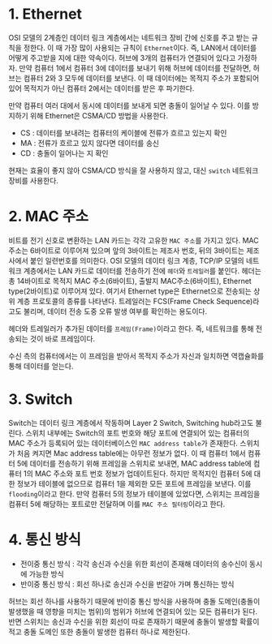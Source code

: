 # 1. Ethernet

OSI 모델의 2계층인 데이터 링크 계층에서는 네트워크 장비 간에 신호를 주고 받는 규칙을 정한다. 이 때 가장 많이 사용되는 규칙이 `Ethernet`이다. 즉, LAN에서 데이터를 어떻게 주고받을 지에 대한 약속이다.
허브에 3개의 컴퓨터가 연결되어 있다고 가정하자. 만약 컴퓨터 1에서 컴퓨터 3에 데이터를 보내기 위해 허브에 데이터를 전달하면, 허브는 컴퓨터 2와 3 모두에 데이터를 보낸다.
이 때 데이터에는 목적지 주소가 포함되어 있어 목적지가 아닌 컴퓨터 2에서는 데이터를 받은 후 파기한다.

만약 컴퓨터 여러 대에서 동시에 데이터를 보내게 되면 충돌이 일어날 수 있다. 이를 방지하기 위해 Ethernet은 CSMA/CD 방법을 사용한다.

- CS : 데이터를 보내려는 컴퓨터의 케이블에 전류가 흐르고 있는지 확인
- MA : 전류가 흐르고 있지 않다면 데이터를 송신
- CD : 충돌이 일어나는 지 확인

현재는 효율이 좋지 않아 CSMA/CD 방식을 잘 사용하지 않고, 대신 `switch` 네트워크 장비를 사용한다.


# 2. MAC 주소

비트를 전기 신호로 변환하는 LAN 카드는 각각 고유한 `MAC 주소`를 가지고 있다. MAC 주소는 6바이트로 이루어져 있으며 앞의 3바이트는 제조사 번호, 뒤의 3바이트는 제조사에서 붙인 일련번호를 의미한다.
OSI 모델의 데이터 링크 계층, TCP/IP 모델의 네트워크 계층에서는 LAN 카드로 데이터를 전송하기 전에 `헤더`와 `트레일러`를 붙인다. 헤더는 총 14바이트로 목적지 MAC 주소(6바이트), 출발지 MAC주소(6바이트), Ethernet type(2바이트)로 이루어져 있다.
여기서 Ethernet type은 Ethernet으로 전송되는 상위 계층 프로토콜의 종류를 나타낸다. 트레일러는 FCS(Frame Check Sequence)라고도 불리며, 데이터 전송 도중 오류 발생 여부를 확인하는 용도이다.

헤더와 트레일러가 추가된 데이터를 `프레임(Frame)`이라고 한다. 즉, 네트워크를 통해 전송되는 것이 바로 프레임이다.

수신 측의 컴퓨터에서는 이 프레임을 받아서 목적지 주소가 자신과 일치하면 역캡슐화를 통해 데이터를 얻는다.


# 3. Switch

Switch는 데이터 링크 계층에서 작동하며 Layer 2 Switch, Switching hub라고도 불린다. 스위치 내부에는 Switch의 포트 번호와 해당 포트에 연결되어 있는 컴퓨터의 MAC 주소가 등록되어 있는 데이터베이스인 `MAC address table`가 존재한다.
스위치가 처음 켜지면 Mac address table에는 아무런 정보가 없다. 이 때 컴퓨터 1에서 컴퓨터 5에 데이터를 전송하기 위해 프레임을 스위치로 보내면, MAC address table에 컴퓨터 1의 MAC 주소와 포트 번호 정보가 업데이트된다. 하지만 목적지인 컴퓨터 5에 대한 정보가 테이블에 없으므로 컴퓨터 1을 제외한 모든 포트에 프레임을 보낸다. 이를 `flooding`이라고 한다.
만약 컴퓨터 5의 정보가 테이블에 있었다면, 스위치는 프레임을 컴퓨터 5에 해당하는 포트로만 전달하며 이를 `MAC 주소 필터링`이라고 한다.


# 4. 통신 방식

- 전이중 통신 방식 : 각각 송신과 수신을 위한 회선이 존재해 데이터의 송수신이 동시에 가능한 방식
- 반이중 통신 방식 : 회선 하나로 송신과 수신을 번갈아 가며 통신하는 방식

허브는 회선 하나를 사용하기 때문에 반이중 통신 방식을 사용하며 충돌 도메인(충돌이 발생했을 때 영향을 미치는 범위)의 범위가 허브에 연결되어 있는 모든 컴퓨터가 된다. 반면 스위치는 송신과 수신을 위한 회선이 따로 존재하기 때문에 충돌이 발생할 확률이 적고 충돌 도메인 또한 충돌이 발생한 컴퓨터 하나로 제한된다.

